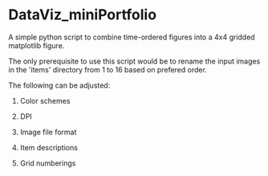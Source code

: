 # DataViz_miniPortfolio
A simple python script to combine time-ordered figures into a 4x4 gridded matplotlib figure.

The only prerequisite to use this script would be to rename the input images in the 'items' directory
from 1 to 16 based on prefered order.

The following can be adjusted:

1. Color schemes

2. DPI

3. Image file format

4. Item descriptions

5. Grid numberings
